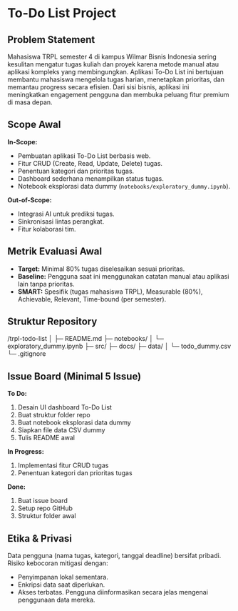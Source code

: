 # To-Do List Project

## Problem Statement
Mahasiswa TRPL semester 4 di kampus Wilmar Bisnis Indonesia sering kesulitan mengatur tugas kuliah dan proyek karena metode manual atau aplikasi kompleks yang membingungkan. Aplikasi To-Do List ini bertujuan membantu mahasiswa mengelola tugas harian, menetapkan prioritas, dan memantau progress secara efisien. Dari sisi bisnis, aplikasi ini meningkatkan engagement pengguna dan membuka peluang fitur premium di masa depan.

## Scope Awal
**In-Scope:**
- Pembuatan aplikasi To-Do List berbasis web.
- Fitur CRUD (Create, Read, Update, Delete) tugas.
- Penentuan kategori dan prioritas tugas.
- Dashboard sederhana menampilkan status tugas.
- Notebook eksplorasi data dummy (`notebooks/exploratory_dummy.ipynb`).

**Out-of-Scope:**
- Integrasi AI untuk prediksi tugas.
- Sinkronisasi lintas perangkat.
- Fitur kolaborasi tim.

## Metrik Evaluasi Awal
- **Target:** Minimal 80% tugas diselesaikan sesuai prioritas.
- **Baseline:** Pengguna saat ini menggunakan catatan manual atau aplikasi lain tanpa prioritas.
- **SMART:** Spesifik (tugas mahasiswa TRPL), Measurable (80%), Achievable, Relevant, Time-bound (per semester).

## Struktur Repository
/trpl-todo-list
│
├─ README.md
├─ notebooks/
│ └─ exploratory_dummy.ipynb
├─ src/
├─ docs/
├─ data/
│ └─ todo_dummy.csv
└─ .gitignore


## Issue Board (Minimal 5 Issue)
**To Do:**
1. Desain UI dashboard To-Do List
2. Buat struktur folder repo
3. Buat notebook eksplorasi data dummy
4. Siapkan file data CSV dummy
5. Tulis README awal

**In Progress:**
1. Implementasi fitur CRUD tugas
2. Penentuan kategori dan prioritas tugas

**Done:**
1. Buat issue board
2. Setup repo GitHub
3. Struktur folder awal

## Etika & Privasi
Data pengguna (nama tugas, kategori, tanggal deadline) bersifat pribadi. Risiko kebocoran mitigasi dengan:
- Penyimpanan lokal sementara.
- Enkripsi data saat diperlukan.
- Akses terbatas.
Pengguna diinformasikan secara jelas mengenai penggunaan data mereka.
